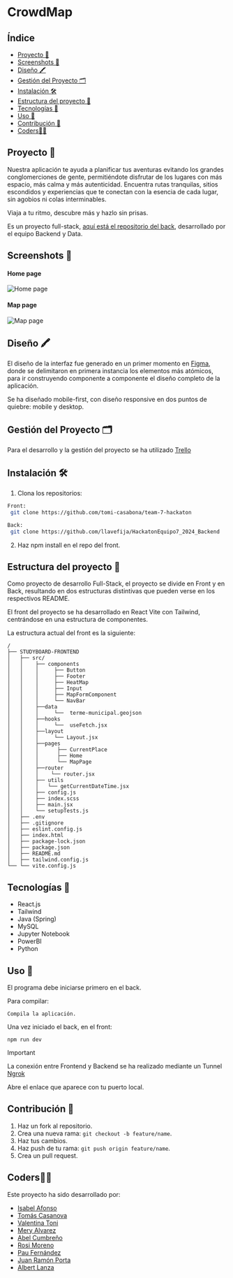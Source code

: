 # CrowdMap

## Índice

- [Proyecto 📝](#proyecto-)
- [Screenshots 🚀](#screenshots-)
- [Diseño 🖍](#diseño-)
- [Gestión del Proyecto 🗂](#gestión-del-proyecto-)
- [Instalación 🛠️](#installation-)
- [Estructura del proyecto 📐](#estructura-del-proyecto-)
- [Tecnologías 🔎](#tecnologias-)
- [Uso 🔩](#uso-)
- [Contribución 🤝](#contribution-)
- [Coders👩‍💻](#coders-)

## Proyecto 📝

Nuestra aplicación te ayuda a planificar tus aventuras evitando los grandes conglomerciones de gente, permitiéndote disfrutar de los lugares con más espacio, más calma y más autenticidad. Encuentra rutas tranquilas, sitios escondidos y experiencias que te conectan con la esencia de cada lugar, sin agobios ni colas interminables.

Viaja a tu ritmo, descubre más y hazlo sin prisas.

Es un proyecto full-stack, [aquí está el repositorio del back](https://github.com/llavefija/HackatonEquipo7_2024_Backend), desarrollado por el equipo Backend y Data.

## Screenshots 🚀

#### Home page

![Home page](https://github.com/user-attachments/assets/699a0775-1fe6-4380-a4ce-147200605d9d)

#### Map page

![Map page](https://github.com/user-attachments/assets/cff710ec-1974-4d72-b7e9-b9b2e12c7618)

## Diseño 🖍

El diseño de la interfaz fue generado en un primer momento en [Figma](https://www.figma.com/design/0gBuWkidO0ROFwkiAOgmmy/Untitled?node-id=0-1&node-type=canvas&t=cqKcp5cLqMiwmeTn-0), donde se delimitaron en primera instancia los elementos más atómicos, para ir construyendo componente a componente el diseño completo de la aplicación.

Se ha diseñado mobile-first, con diseño responsive en dos puntos de quiebre: mobile y desktop.

## Gestión del Proyecto 🗂

Para el desarrollo y la gestión del proyecto se ha utilizado [Trello](https://trello.com/invite/b/6717a748c9fdfbf6ac89960a/ATTI373fffdc7037685d9fb5cf2a78b95b57765EE4D6/crowdmap)

## Instalación 🛠️

1. Clona los repositorios:

```bash
Front:
 git clone https://github.com/tomi-casabona/team-7-hackaton

Back:
 git clone https://github.com/llavefija/HackatonEquipo7_2024_Backend

```

2. Haz npm install en el repo del front.

## Estructura del proyecto 📐

Como proyecto de desarrollo Full-Stack, el proyecto se divide en Front y en Back, resultando en dos estructuras distintivas que pueden verse en los respectivos README.

El front del proyecto se ha desarrollado en React Vite con Tailwind, centrándose en una estructura de componentes.

La estructura actual del front es la siguiente:

```plaintext
/
├── STUDYBOARD-FRONTEND
│   ├── src/
│   │    ├── components
│   │    │     ├── Button
│   │    │     ├── Footer
│   │    │     ├── HeatMap
│   │    │     ├── Input
│   │    │     ├── MapFormComponent
│   │    │     └── NavBar
│   │    ├──data
│   │    │     └──  terme-municipal.geojson
│   │    ├──hooks
│   │    │     └──  useFetch.jsx
│   │    ├──layout
│   │    │     └── Layout.jsx
│   │    ├──pages
│   │    │      ├── CurrentPlace
│   │    │      ├── Home
│   │    │      └── MapPage
│   │    ├──router
│   │    │    └── router.jsx
│   │    ├── utils
│   │    │   └── getCurrentDateTime.jsx
│   │    ├── config.js
│   │    ├── index.scss
│   │    ├── main.jsx
│   │    └── setupTests.js
│   ├── .env
│   ├── .gitignore
│   ├── eslint.config.js
│   ├── index.html
│   ├── package-lock.json
│   ├── package.json
│   ├── README.md
│   ├── tailwind.config.js
└── └── vite.config.js
```

## Tecnologías 🔎

- React.js
- Tailwind
- Java (Spring)
- MySQL
- Jupyter Notebook
- PowerBI
- Python

## Uso 🔩

El programa debe iniciarse primero en el back.

Para compilar:

```
Compila la aplicación.
```

Una vez iniciado el back, en el front:

```
npm run dev
```

> [!IMPORTANT]
> La conexión entre Frontend y Backend se ha realizado mediante un Tunnel [Ngrok](https://ngrok.com/)

Abre el enlace que aparece con tu puerto local.

## Contribución 🤝

1. Haz un fork al repositorio.
2. Crea una nueva rama: `git checkout -b feature/name`.
3. Haz tus cambios.
4. Haz push de tu rama: `git push origin feature/name`.
5. Crea un pull request.

## Coders👩‍💻

Este proyecto ha sido desarrollado por:

- [Isabel Afonso](https://github.com/IsaLagu)
- [Tomás Casanova ](https://github.com/tomi-casabona)
- [Valentina Toni](https://github.com/ItalianCookieMonster)
- [Mery Alvarez](https://github.com/meryalvhe)
- [Abel Cumbreño](https://github.com/llavefija)
- [Rosi Moreno](https://github.com/RosiMoreno)
- [Pau Fernández](https://github.com/PauFernandezRipolles)
- [Juan Ramón Porta](https://github.com/jraporta)
- [Albert Lanza](https://github.com/albertlnz)

